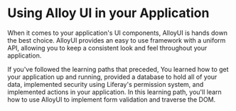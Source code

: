 # Using Alloy UI in your Application [](id=using-alloy-ui-in-your-application)

When it comes to your application's UI components, AlloyUI is hands down the 
best choice. AlloyUI provides an easy to use framework with a uniform API, 
allowing you to keep a consistent look and feel throughout your application.

If you've followed the learning paths that preceded, You learned how to get 
your application up and running, provided a database to hold all of your data, 
implemented security using Liferay's permission system, and implemented actions 
in your application. In this learning path, you'll learn how to use AlloyUI to 
implement form validation and traverse the DOM.
